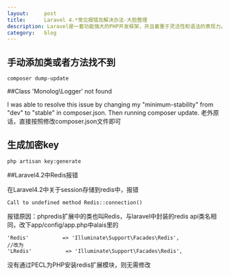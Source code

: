 ```yaml
---
layout:		post
title:		Laravel 4.*常见报错及解决办法-大脸整理
description: Laravel是一套功能强大的PHP开发框架，并且着重于灵活性和语法的表现力。Laravel的灵活性能让你随心所欲的更新、重构你用应用；Laravel富于表现力的语法能让你或你的团队的代码简洁、容易阅读。
category:	blog
---
```


## 手动添加类或者方法找不到

	composer dump-update

##Class 'Monolog\Logger' not found

I was able to resolve this issue by changing my "minimum-stability" from "dev" to "stable" in composer.json. Then running composer update.
老外原话，直接按照修改composer.json文件即可

## 生成加密key

	php artisan key:generate

##Laravel4.2中Redis报错

在Laravel4.2中关于session存储到redis中，报错
	
	Call to undefined method Redis::connection()

报错原因：phpredis扩展中的类也叫Redis，与laravel中封装的redis api类名相同，改下app/config/app.php中alais里的

	'Redis'           => 'Illuminate\Support\Facades\Redis',
	//改为
	'LRedis'           => 'Illuminate\Support\Facades\Redis',

没有通过PECL为PHP安装redis扩展模块，则无需修改


